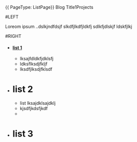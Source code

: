 {{ PageType: ListPage}} Blog Title1Projects

#LEFT

Loreom ipsum ..dslkjndfdsjf
slkdfjlkdfjldkfj
   sdlkfjdlskjf   ldskfjlkj

#RIGHT
- #### [list 1](abc.html)
    - lksajfdldkfjdklsfj
    - ldksflksdjfkljf
    - lksdfjlksdjfklsdf
- # list 2
    - list lksajdklsajdklj
    - kjsdfjkdsfjkdf
    - 
- # list 3


